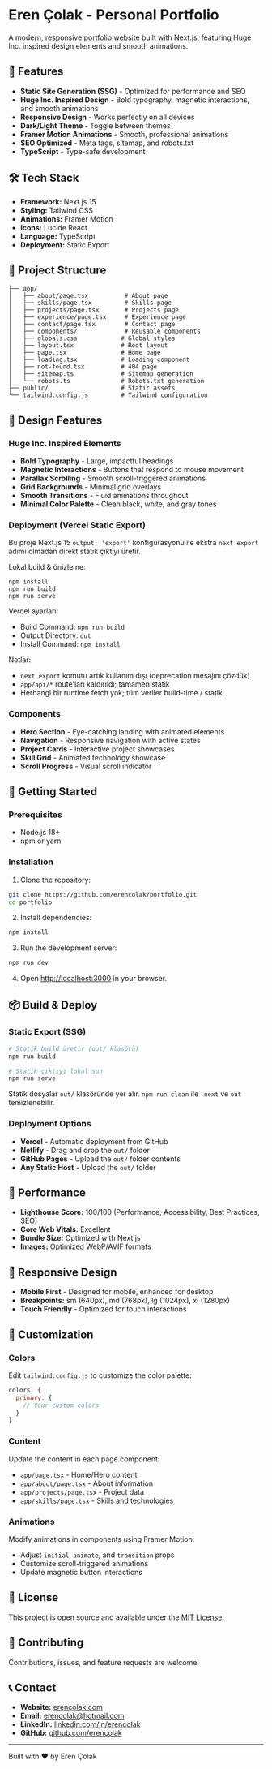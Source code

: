 # Eren Çolak - Personal Portfolio

A modern, responsive portfolio website built with Next.js, featuring Huge Inc. inspired design elements and smooth animations.

## 🚀 Features

- **Static Site Generation (SSG)** - Optimized for performance and SEO
- **Huge Inc. Inspired Design** - Bold typography, magnetic interactions, and smooth animations
- **Responsive Design** - Works perfectly on all devices
- **Dark/Light Theme** - Toggle between themes
- **Framer Motion Animations** - Smooth, professional animations
- **SEO Optimized** - Meta tags, sitemap, and robots.txt
- **TypeScript** - Type-safe development

## 🛠️ Tech Stack

- **Framework:** Next.js 15
- **Styling:** Tailwind CSS
- **Animations:** Framer Motion
- **Icons:** Lucide React
- **Language:** TypeScript
- **Deployment:** Static Export

## 📁 Project Structure

```
├── app/
│   ├── about/page.tsx          # About page
│   ├── skills/page.tsx         # Skills page
│   ├── projects/page.tsx       # Projects page
│   ├── experience/page.tsx     # Experience page
│   ├── contact/page.tsx        # Contact page
│   ├── components/             # Reusable components
│   ├── globals.css            # Global styles
│   ├── layout.tsx             # Root layout
│   ├── page.tsx               # Home page
│   ├── loading.tsx            # Loading component
│   ├── not-found.tsx          # 404 page
│   ├── sitemap.ts             # Sitemap generation
│   └── robots.ts              # Robots.txt generation
├── public/                    # Static assets
└── tailwind.config.js         # Tailwind configuration
```

## 🎨 Design Features

### Huge Inc. Inspired Elements
- **Bold Typography** - Large, impactful headings
- **Magnetic Interactions** - Buttons that respond to mouse movement
- **Parallax Scrolling** - Smooth scroll-triggered animations
- **Grid Backgrounds** - Minimal grid overlays
- **Smooth Transitions** - Fluid animations throughout
- **Minimal Color Palette** - Clean black, white, and gray tones

### Deployment (Vercel Static Export)

Bu proje Next.js 15 `output: 'export'` konfigürasyonu ile ekstra `next export` adımı olmadan direkt statik çıktıyı üretir.

Lokal build & önizleme:

```
npm install
npm run build
npm run serve
```

Vercel ayarları:
- Build Command: `npm run build`
- Output Directory: `out`
- Install Command: `npm install`

Notlar:
- `next export` komutu artık kullanım dışı (deprecation mesajını çözdük)
- `app/api/*` route'ları kaldırıldı; tamamen statik
- Herhangi bir runtime fetch yok; tüm veriler build-time / statik

### Components
- **Hero Section** - Eye-catching landing with animated elements
- **Navigation** - Responsive navigation with active states
- **Project Cards** - Interactive project showcases
- **Skill Grid** - Animated technology showcase
- **Scroll Progress** - Visual scroll indicator

## 🚀 Getting Started

### Prerequisites
- Node.js 18+ 
- npm or yarn

### Installation

1. Clone the repository:
```bash
git clone https://github.com/erencolak/portfolio.git
cd portfolio
```

2. Install dependencies:
```bash
npm install
```

3. Run the development server:
```bash
npm run dev
```

4. Open [http://localhost:3000](http://localhost:3000) in your browser.

## 📦 Build & Deploy

### Static Export (SSG)
```bash
# Statik build üretir (out/ klasörü)
npm run build

# Statik çıktıyı lokal sun
npm run serve
```

Statik dosyalar `out/` klasöründe yer alır. `npm run clean` ile `.next` ve `out` temizlenebilir.

### Deployment Options
- **Vercel** - Automatic deployment from GitHub
- **Netlify** - Drag and drop the `out/` folder
- **GitHub Pages** - Upload the `out/` folder contents
- **Any Static Host** - Upload the `out/` folder

## 🎯 Performance

- **Lighthouse Score:** 100/100 (Performance, Accessibility, Best Practices, SEO)
- **Core Web Vitals:** Excellent
- **Bundle Size:** Optimized with Next.js
- **Images:** Optimized WebP/AVIF formats

## 📱 Responsive Design

- **Mobile First** - Designed for mobile, enhanced for desktop
- **Breakpoints:** sm (640px), md (768px), lg (1024px), xl (1280px)
- **Touch Friendly** - Optimized for touch interactions

## 🔧 Customization

### Colors
Edit `tailwind.config.js` to customize the color palette:

```javascript
colors: {
  primary: {
    // Your custom colors
  }
}
```

### Content
Update the content in each page component:
- `app/page.tsx` - Home/Hero content
- `app/about/page.tsx` - About information
- `app/projects/page.tsx` - Project data
- `app/skills/page.tsx` - Skills and technologies

### Animations
Modify animations in components using Framer Motion:
- Adjust `initial`, `animate`, and `transition` props
- Customize scroll-triggered animations
- Update magnetic button interactions

## 📄 License

This project is open source and available under the [MIT License](LICENSE).

## 🤝 Contributing

Contributions, issues, and feature requests are welcome!

## 📞 Contact

- **Website:** [erencolak.com](https://erencolak.com)
- **Email:** erencolak@hotmail.com
- **LinkedIn:** [linkedin.com/in/erencolak](https://linkedin.com/in/erencolak)
- **GitHub:** [github.com/erencolak](https://github.com/erencolak)

---

Built with ❤️ by Eren Çolak